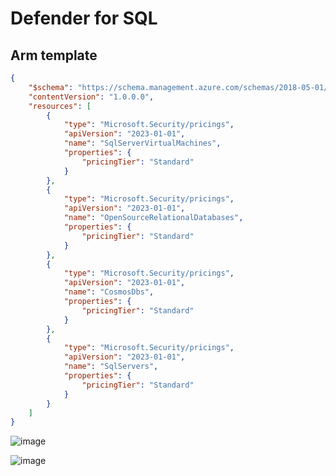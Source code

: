 # Defender for SQL
## Arm template
```json
{
    "$schema": "https://schema.management.azure.com/schemas/2018-05-01/subscriptionDeploymentTemplate.json#",
    "contentVersion": "1.0.0.0",
    "resources": [
        {
            "type": "Microsoft.Security/pricings",
            "apiVersion": "2023-01-01",
            "name": "SqlServerVirtualMachines",
            "properties": {
                "pricingTier": "Standard"
            }
        },
        {
            "type": "Microsoft.Security/pricings",
            "apiVersion": "2023-01-01",
            "name": "OpenSourceRelationalDatabases",
            "properties": {
                "pricingTier": "Standard"
            }
        },
        {
            "type": "Microsoft.Security/pricings",
            "apiVersion": "2023-01-01",
            "name": "CosmosDbs",
            "properties": {
                "pricingTier": "Standard"
            }
        },
        {
            "type": "Microsoft.Security/pricings",
            "apiVersion": "2023-01-01",
            "name": "SqlServers",
            "properties": {
                "pricingTier": "Standard"
            }
        }
    ]
}
```

![image](https://github.com/user-attachments/assets/e462fe0b-762b-4d7c-ab91-c830ac8e9d33)

![image](https://github.com/user-attachments/assets/7e3e7c60-f0fa-4768-affe-beb63588a914)

